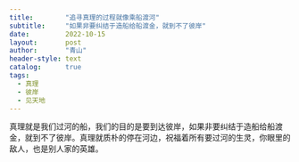 ```yaml
---
title:        "追寻真理的过程就像乘船渡河"
subtitle:     "如果非要纠结于造船给船渡金，就到不了彼岸"
date:         2022-10-15
layout:       post
author:       "青山"
header-style: text
catalog:      true
tags:
  - 真理
  - 彼岸
  - 见天地
---
```


真理就是我们过河的船，我们的目的是要到达彼岸，如果非要纠结于造船给船渡金，就到不了彼岸。真理就质朴的停在河边，祝福着所有要过河的生灵，你眼里的敌人，也是别人家的英雄。